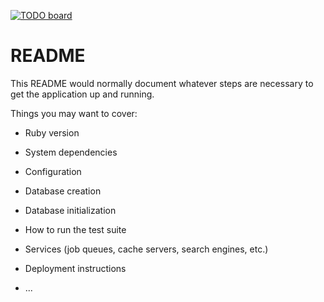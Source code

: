 [![TODO board](https://imdone.io/api/1.0/projects/5bd1e162b9abeb3ae06eec16/badge)](https://imdone.io/app#/board/StephenVNelson/tenacious_track)

# README

This README would normally document whatever steps are necessary to get the
application up and running.

Things you may want to cover:

* Ruby version

* System dependencies

* Configuration

* Database creation

* Database initialization

* How to run the test suite

* Services (job queues, cache servers, search engines, etc.)

* Deployment instructions

* ...
